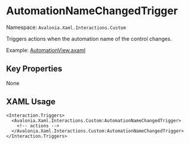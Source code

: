 # AutomationNameChangedTrigger

Namespace: `Avalonia.Xaml.Interactions.Custom`

Triggers actions when the automation name of the control changes.

Example: [AutomationView.axaml](samples/BehaviorsTestApplication/Views/Pages/AutomationView.axaml)

## Key Properties
None

## XAML Usage
```xaml
<Interaction.Triggers>
  <Avalonia.Xaml.Interactions.Custom:AutomationNameChangedTrigger>
    <!-- actions -->
  </Avalonia.Xaml.Interactions.Custom:AutomationNameChangedTrigger>
</Interaction.Triggers>
```
